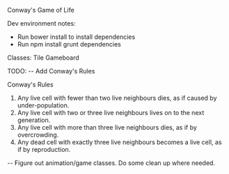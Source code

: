 Conway's Game of Life


Dev environment notes:
- Run bower install to install dependencies
- Run npm install grunt dependencies

Classes:
Tile
Gameboard

TODO:
 -- Add Conway's Rules
 
 Conway's Rules
 1. Any live cell with fewer than two live neighbours dies, as if caused by under-population.
 2. Any live cell with two or three live neighbours lives on to the next generation.
 3. Any live cell with more than three live neighbours dies, as if by overcrowding.
 4. Any dead cell with exactly three live neighbours becomes a live cell, as if by reproduction.

-- Figure out animation/game classes. Do some clean up where needed.

